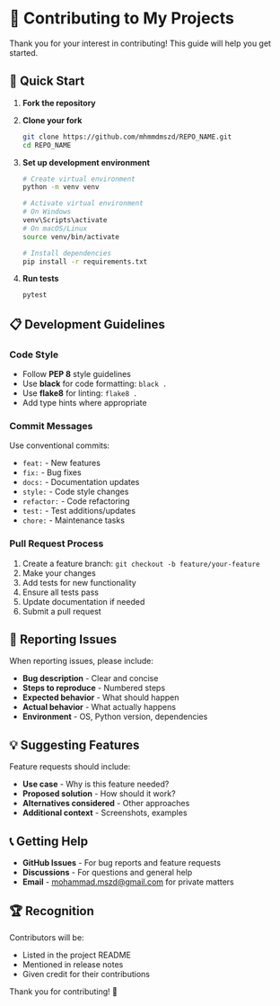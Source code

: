 # 🤝 Contributing to My Projects

Thank you for your interest in contributing! This guide will help you get started.

## 🚀 Quick Start

1. **Fork the repository**
2. **Clone your fork**

   ```bash
   git clone https://github.com/mhmmdmszd/REPO_NAME.git
   cd REPO_NAME
   ```

3. **Set up development environment**

   ```bash
   # Create virtual environment
   python -m venv venv

   # Activate virtual environment
   # On Windows
   venv\Scripts\activate
   # On macOS/Linux
   source venv/bin/activate

   # Install dependencies
   pip install -r requirements.txt
   ```

4. **Run tests**
   ```bash
   pytest
   ```

## 📋 Development Guidelines

### Code Style

- Follow **PEP 8** style guidelines
- Use **black** for code formatting: `black .`
- Use **flake8** for linting: `flake8 .`
- Add type hints where appropriate

### Commit Messages

Use conventional commits:

- `feat:` - New features
- `fix:` - Bug fixes
- `docs:` - Documentation updates
- `style:` - Code style changes
- `refactor:` - Code refactoring
- `test:` - Test additions/updates
- `chore:` - Maintenance tasks

### Pull Request Process

1. Create a feature branch: `git checkout -b feature/your-feature`
2. Make your changes
3. Add tests for new functionality
4. Ensure all tests pass
5. Update documentation if needed
6. Submit a pull request

## 🐛 Reporting Issues

When reporting issues, please include:

- **Bug description** - Clear and concise
- **Steps to reproduce** - Numbered steps
- **Expected behavior** - What should happen
- **Actual behavior** - What actually happens
- **Environment** - OS, Python version, dependencies

## 💡 Suggesting Features

Feature requests should include:

- **Use case** - Why is this feature needed?
- **Proposed solution** - How should it work?
- **Alternatives considered** - Other approaches
- **Additional context** - Screenshots, examples

## 📞 Getting Help

- **GitHub Issues** - For bug reports and feature requests
- **Discussions** - For questions and general help
- **Email** - mohammad.mszd@gmail.com for private matters

## 🏆 Recognition

Contributors will be:

- Listed in the project README
- Mentioned in release notes
- Given credit for their contributions

Thank you for contributing! 🎉
